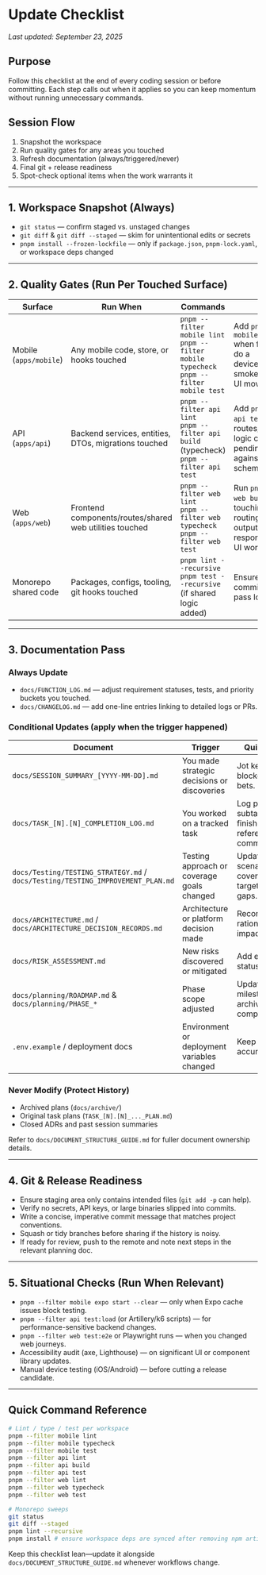 # Update Checklist

_Last updated: September 23, 2025_

## Purpose

Follow this checklist at the end of every coding session or before committing. Each step calls out when it applies so you can keep momentum without running unnecessary commands.

## Session Flow

1. Snapshot the workspace
2. Run quality gates for any areas you touched
3. Refresh documentation (always/triggered/never)
4. Final git + release readiness
5. Spot-check optional items when the work warrants it

---

## 1. Workspace Snapshot (Always)

- `git status` — confirm staged vs. unstaged changes
- `git diff` & `git diff --staged` — skim for unintentional edits or secrets
- `pnpm install --frozen-lockfile` — only if `package.json`, `pnpm-lock.yaml`, or workspace deps changed

---

## 2. Quality Gates (Run Per Touched Surface)

| Surface                | Run When                                                | Commands                                                                                       | Notes                                                                                                                               |
| ---------------------- | ------------------------------------------------------- | ---------------------------------------------------------------------------------------------- | ----------------------------------------------------------------------------------------------------------------------------------- |
| Mobile (`apps/mobile`) | Any mobile code, store, or hooks touched                | `pnpm --filter mobile lint`<br>`pnpm --filter mobile typecheck`<br>`pnpm --filter mobile test` | Add `pnpm --filter mobile test:e2e` when flows change; do a device/simulator smoke test for major UI moves.                         |
| API (`apps/api`)       | Backend services, entities, DTOs, migrations touched    | `pnpm --filter api lint`<br>`pnpm --filter api build` (typecheck)<br>`pnpm --filter api test`  | Add `pnpm --filter api test:e2e` when routes/auth/database logic changes. Run pending migrations against test DB if schema updated. |
| Web (`apps/web`)       | Frontend components/routes/shared web utilities touched | `pnpm --filter web lint`<br>`pnpm --filter web typecheck`<br>`pnpm --filter web test`          | Run `pnpm --filter web build` when touching routing/config/build output. Spot-check responsive states for UI work.                  |
| Monorepo shared code   | Packages, configs, tooling, git hooks touched           | `pnpm lint --recursive`<br>`pnpm test --recursive` (if shared logic added)                     | Ensure Husky/pre-commit scripts still pass locally.                                                                                 |

---

## 3. Documentation Pass

### Always Update

- `docs/FUNCTION_LOG.md` — adjust requirement statuses, tests, and priority buckets you touched.
- `docs/CHANGELOG.md` — add one-line entries linking to detailed logs or PRs.

### Conditional Updates (apply when the trigger happened)

| Document                                                                        | Trigger                                     | Quick Action                                            |
| ------------------------------------------------------------------------------- | ------------------------------------------- | ------------------------------------------------------- |
| `docs/SESSION_SUMMARY_[YYYY-MM-DD].md`                                          | You made strategic decisions or discoveries | Jot key insights, blockers, or next bets.               |
| `docs/TASK_[N].[N]_COMPLETION_LOG.md`                                           | You worked on a tracked task                | Log progress, subtasks finished, references to commits. |
| `docs/Testing/TESTING_STRATEGY.md` / `docs/Testing/TESTING_IMPROVEMENT_PLAN.md` | Testing approach or coverage goals changed  | Update scenarios, coverage targets, or new gaps.        |
| `docs/ARCHITECTURE.md` / `docs/ARCHITECTURE_DECISION_RECORDS.md`                | Architecture or platform decision made      | Record decision, rationale, and impact.                 |
| `docs/RISK_ASSESSMENT.md`                                                       | New risks discovered or mitigated           | Add entry with status/mitigation.                       |
| `docs/planning/ROADMAP.md` & `docs/planning/PHASE_*`                            | Phase scope adjusted                        | Update milestones or archive completed plans.           |
| `.env.example` / deployment docs                                                | Environment or deployment variables changed | Keep onboarding accurate.                               |

### Never Modify (Protect History)

- Archived plans (`docs/archive/`)
- Original task plans (`TASK_[N].[N]_..._PLAN.md`)
- Closed ADRs and past session summaries

Refer to `docs/DOCUMENT_STRUCTURE_GUIDE.md` for fuller document ownership details.

---

## 4. Git & Release Readiness

- Ensure staging area only contains intended files (`git add -p` can help).
- Verify no secrets, API keys, or large binaries slipped into commits.
- Write a concise, imperative commit message that matches project conventions.
- Squash or tidy branches before sharing if the history is noisy.
- If ready for review, push to the remote and note next steps in the relevant planning doc.

---

## 5. Situational Checks (Run When Relevant)

- `pnpm --filter mobile expo start --clear` — only when Expo cache issues block testing.
- `pnpm --filter api test:load` (or Artillery/k6 scripts) — for performance-sensitive backend changes.
- `pnpm --filter web test:e2e` or Playwright runs — when you changed web journeys.
- Accessibility audit (axe, Lighthouse) — on significant UI or component library updates.
- Manual device testing (iOS/Android) — before cutting a release candidate.

---

## Quick Command Reference

```bash
# Lint / type / test per workspace
pnpm --filter mobile lint
pnpm --filter mobile typecheck
pnpm --filter mobile test
pnpm --filter api lint
pnpm --filter api build
pnpm --filter api test
pnpm --filter web lint
pnpm --filter web typecheck
pnpm --filter web test

# Monorepo sweeps
git status
git diff --staged
pnpm lint --recursive
pnpm install # ensure workspace deps are synced after removing npm artifacts
```

Keep this checklist lean—update it alongside `docs/DOCUMENT_STRUCTURE_GUIDE.md` whenever workflows change.
